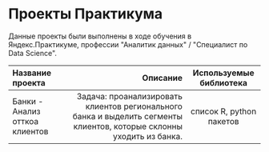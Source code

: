 # Проекты Практикума

Данные проекты были выполнены в ходе обучения в Яндекс.Практикуме, профессии "Аналитик данных" / "Специалист по Data Science".

| Название проекта           | Описание                                                                                             | Используемые библиотека                     |
| :-------------------- | -----------------------------------------------------------------------------------------------------------: |:------------------------------------------:|
| Банки - Анализ отткоа клиентов | Задача: проанализировать клиентов регионального банка и выделить сегменты клиентов, которые склонны уходить из банка. | список R, python пакетов |

